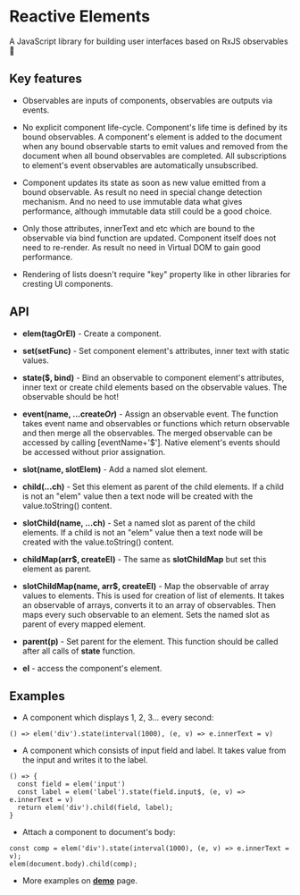 # Reactive Elements

A JavaScript library for building user interfaces based on RxJS observables 🚀 

## Key features

- Observables are inputs of components, observables are outputs via events.

- No explicit component life-cycle. Component's life time is defined by its bound observables. A component's element is added to the document when any bound observable starts to emit values and removed from the document when all bound observables are completed. All subscriptions to element's event observables are automatically unsubscribed.

- Component updates its state as soon as new value emitted from a bound observable. As result no need in special change detection mechanism. And no need to use immutable data what gives performance, although immutable data still could be a good choice.

- Only those attributes, innerText and etc which are bound to the observable via bind function are updated. Component itself does not need to re-render. As result no need in Virtual DOM to gain good performance.

- Rendering of lists doesn't require "key" property like in other libraries for cresting UI components.


## API

- **elem(tagOrEl)** - Create a component.

- **set(setFunc)** - Set component element's attributes, inner text with static values.

- **state($, bind)** - Bind an observable to component element's attributes, inner text or create child elements based on the observable values. The observable should be hot!

- **event(name, ...create$Or$)** - Assign an observable event. The function takes event name and observables or functions which return observable and then merge all the observables. The merged observable can be accessed by calling [eventName+'$'].
Native element's events should be accessed without prior assignation. 

- **slot(name, slotElem)** - Add a named slot element.

- **child(...ch)** - Set this element as parent of the child elements. If a child is not an "elem" value then a text node will be created with the value.toString() content.

- **slotChild(name, ...ch)** - Set a named slot as parent of the child elements. If a child is not an "elem" value then a text node will be created with the value.toString() content.

- **childMap(arr$, createEl)** - The same as **slotChildMap** but set this element as parent. 

- **slotChildMap(name, arr$, createEl)** - Map the observable of array values to elements. This is used for creation of list of elements. It takes an observable of arrays, converts it to an array of observables. Then maps every such observable to an element. Sets the named slot as parent of every mapped element.

- **parent(p)** - Set parent for the element. This function should be called after all calls of **state** function.

- **el** - access the component's element.


## Examples

- A component which displays 1, 2, 3... every second:
```
() => elem('div').state(interval(1000), (e, v) => e.innerText = v)
```

- A component which consists of input field and label. It takes value from the input and writes it to the label.
```
() => { 
  const field = elem('input')
  const label = elem('label').state(field.input$, (e, v) => e.innerText = v)
  return elem('div').child(field, label);
}
```

- Attach a component to document's body:
```
const comp = elem('div').state(interval(1000), (e, v) => e.innerText = v);
elem(document.body).child(comp);
```

- More examples on **[demo](https://es-repo.github.io/reactive-elements/demo/dist/)** page.
